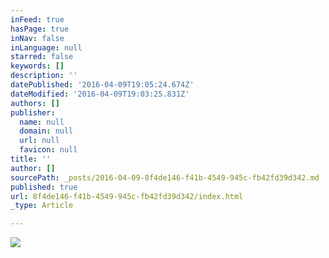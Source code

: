```yaml
---
inFeed: true
hasPage: true
inNav: false
inLanguage: null
starred: false
keywords: []
description: ''
datePublished: '2016-04-09T19:05:24.674Z'
dateModified: '2016-04-09T19:03:25.831Z'
authors: []
publisher:
  name: null
  domain: null
  url: null
  favicon: null
title: ''
author: []
sourcePath: _posts/2016-04-09-8f4de146-f41b-4549-945c-fb42fd39d342.md
published: true
url: 8f4de146-f41b-4549-945c-fb42fd39d342/index.html
_type: Article

---
```

![](https://the-grid-user-content.s3-us-west-2.amazonaws.com/079bd7d0-1fe1-4ea5-91d1-eb6fb35f3390.jpg)
